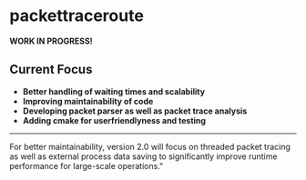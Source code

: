 # packettraceroute  
**WORK IN PROGRESS!**

## Current Focus
- **Better handling of waiting times and scalability**  
- **Improving maintainability of code**  
- **Developing packet parser as well as packet trace analysis**
- **Adding cmake for userfriendlyness and testing**
---

For better maintainability, version 2.0 will focus on threaded packet tracing as well as external process data saving to significantly improve runtime performance for large-scale operations."